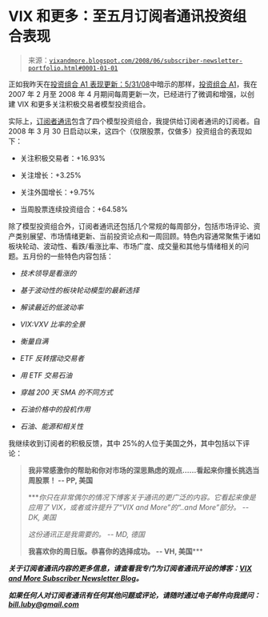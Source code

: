 <!--yml

类别：未分类

日期：2024-05-18 18:35:06

-->

# VIX 和更多：至五月订阅者通讯投资组合表现

> 来源：[`vixandmore.blogspot.com/2008/06/subscriber-newsletter-portfolio.html#0001-01-01`](http://vixandmore.blogspot.com/2008/06/subscriber-newsletter-portfolio.html#0001-01-01)

正如我昨天在[投资组合 A1 表现更新：5/31/08](http://vixandmore.blogspot.com/2008/05/portfolio-a1-performance-update-53108_31.html)中暗示的那样，[投资组合 A1](http://vixandmore.blogspot.com/search/label/Portfolio%20A1)，我在 2007 年 2 月至 2008 年 4 月期间每周更新一次，已经进行了微调和增强，以创建 VIX 和更多关注积极交易者模型投资组合。

实际上，[订阅者通讯](http://vixandmoresubscriber.blogspot.com/)包含了四个模型投资组合，我提供给订阅者通讯的订阅者。自 2008 年 3 月 30 日启动以来，这四个（仅限股票，仅做多）投资组合的表现如下：

+   关注积极交易者：+16.93%

+   关注增长：+3.25%

+   关注外国增长：+9.75%

+   当周股票连续投资组合：+64.58%

除了模型投资组合外，订阅者通讯还包括几个常规的每周部分，包括市场评论、资产类别展望、市场情绪更新、当前投资论点和一周回顾。特色内容通常聚焦于诸如板块轮动、波动性、看跌/看涨比率、市场广度、成交量和其他与情绪相关的问题。五月份的一些特色内容包括：

+   *技术领导是看涨的*

+   *基于波动性的板块轮动模型的最新选择*

+   *解读最近的低波动率*

+   *VIX:VXV 比率的全景*

+   *衡量自满*

+   *ETF 反转摆动交易者*

+   *用 ETF 交易石油*

+   *穿越 200 天 SMA 的不同方式*

+   *石油价格中的投机作用*

+   *石油、能源和相关性*

我继续收到订阅者的积极反馈，其中 25%的人位于美国之外，其中包括以下评论：

> **我非常感激你的帮助和你对市场的深思熟虑的观点……看起来你擅长挑选当周股票！ -- PP, 美国**
> 
> ****你只在非常偶尔的情况下博客关于通讯的更广泛的内容。它看起来像是应用了 VIX，或者或许提升了“VIX and More”的“..and More”部分。 -- DK, 美国*
> 
> *这份通讯正是我需要的。 -- MD, 德国*
> 
> **我喜欢你的周日版。恭喜你的选择成功。 -- VH, 美国*****

***关于订阅者通讯内容的更多信息，请查看我专门为订阅者通讯开设的博客：[VIX and More Subscriber Newsletter Blog](http://vixandmoresubscriber.blogspot.com/)。***

***如果任何人对订阅者通讯有任何其他问题或评论，请随时通过电子邮件向我提问：bill.luby@gmail.com***
